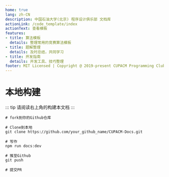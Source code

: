 ```yaml
---
home: true
lang: zh-CN
description: 中国石油大学(北京) 程序设计俱乐部 文档库
actionLink: /code_template/index
actionText: 查看模板
features:
- title: 算法模板
  details: 整理常用的竞赛算法模板
- title: 题解整理
  details: 及时总结，共同学习
- title: 开发指南
  details: 开发工具、技巧整理
footer: MIT Licensed | Copyright @ 2019-present CUPACM Programming Club
---
```


# 本地构建
::: tip
请阅读右上角的构建本文档
:::
```shell script
# fork到你的Github仓库

# Clone到本地
git clone https://github.com/your_github_name/CUPACM-Docs.git

# 写作
npm run docs:dev

# 推至Github
git push

# 提交PR
```
